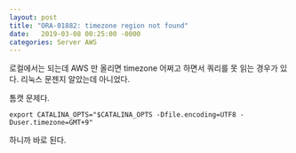 ```yaml
---
layout: post
title: "ORA-01882: timezone region not found"
date:   2019-03-08 00:25:00 -0000
categories: Server AWS
---
```

로컬에서는 되는데 AWS 만 올리면 timezone 어쩌고 하면서 쿼리를 못 읽는 경우가 있다.
리눅스 문젠지 알았는데 아니었다.

톰캣 문제다. 

```
export CATALINA_OPTS="$CATALINA_OPTS -Dfile.encoding=UTF8 -Duser.timezone=GMT+9"
```
하니까 바로 된다.